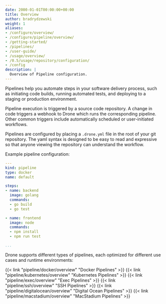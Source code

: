 ```yaml
---
date: 2000-01-01T00:00:00+00:00
title: Overview
author: bradrydzewski
weight: 1
aliases:
- /configure/overview/
- /configure/pipeline/overview/
- /getting-started/
- /pipelines/
- /user-guide/
- /usage/overview/
- /0.5/usage/repository/configuration/
- /config
description: |
  Overview of Pipeline configuration.
---
```


Pipelines help you automate steps in your software delivery process, such as initiating code builds, running automated tests, and deploying to a staging or production environment.

Pipeline execution is triggered by a source code repository. A change in code triggers a webhook to Drone which runs the corresponding pipeline. Other common triggers include automatically scheduled or user-initiated workflows.

Pipelines are configured by placing a `.drone.yml` file in the root of your git repository. The yaml syntax is designed to be easy to read and expressive so that anyone viewing the repository can understand the workflow.

Example pipeline configuration:

```yaml {linenos=table}
---
kind: pipeline
type: docker
name: default

steps:
- name: backend
  image: golang
  commands:
  - go build
  - go test

- name: frontend
  image: node
  commands:
  - npm install
  - npm run test

...
```

Drone supports different types of pipelines, each optimized for different use cases and runtime environments:

<!-- Drone supports different types of pipelines, each optimized for different use cases and runtime environments. [Docker]({{< relref "pipeline/docker/overview" >}}) pipelines, for example, execute pipeline steps inside isolated Docker containers. [Exec]({{< relref "pipeline/exec/overview" >}}) pipelines, on the other hand, execute pipelines steps directly on the host machine without isolation. -->


{{< link "pipeline/docker/overview" "Docker Pipelines" >}}
{{< link "pipeline/kubernetes/overview" "Kubernetes Pipelines" >}}
{{< link "pipeline/exec/overview" "Exec Pipelines" >}}
{{< link "pipeline/ssh/overview" "SSH Pipelines" >}}
{{< link "pipeline/digitalocean/overview" "Digital Ocean Pipelines" >}}
{{< link "pipeline/macstadium/overview" "MacStadium Pipelines" >}}


<!-- # Webhooks

Pipelines are triggered by webhooks sent from your source control management system (e.g. GitHub) every time you push code to your repository. When you activate a repository in the Drone user interface, Drone automatically registers a webhook with your source control management system. -->
<!-- 
# Pipelines
Drone supports different types of pipeline execution environments, where each type has its own custom yaml specification. The kind and type attributes define the type of pipeline and target execution environment.

```yaml {linenos=table, hl_lines=["2-3"] >}}
---
kind: pipeline
type: docker
name: default
```

## Docker Pipelines

Docker pipelines execute pipeline commands inside isolated Docker containers. Jump to the Docker pipeline documentation to learn more.

## Kubernetes Pipelines

Kubernetes pipelines execute pipeline commands inside pods, where each pipeline step is represented by a container in the pod. Jump to the Kubernetes pipeline documentation to learn more.

{{< link "pipeline/kubernetes/overview" "Kubernetes Pipelines" >}}

## Exec Pipelines

Exec pipelines execute pipeline commands directly on the host machine using the default shell. Jump to the exec pipeline documentation to learn more.

{{< link "pipeline/exec/overview" "Exec Pipelines" >}}

## SSH Pipelines

SSH pipelines execute pipeline commands on a remote machine using the SSH protocol. Jump to the ssh pipeline documentation to learn more.

{{< link "pipeline/ssh/overview" "SSH Pipelines" >}} -->
